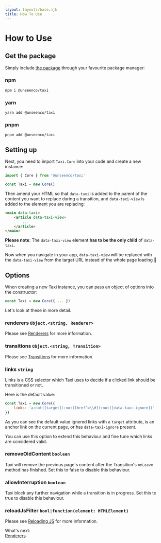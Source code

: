 ```yaml
---
layout: layouts/base.njk
title: How To Use
---
```

# How to Use
## Get the package

Simply include [the package](https://www.npmjs.com/package/@unseenco/taxi) through your favourite package manager:

### npm
```
npm i @unseenco/taxi
```

### yarn
```
yarn add @unseenco/taxi
```

### pnpm
```
pnpm add @unseenco/taxi
```

## Setting up
Next, you need to import `Taxi.Core` into your code and create a new instance:

```js
import { Core } from '@unseenco/taxi'

const Taxi = new Core()
```

Then amend your HTML so that `data-taxi` is added  to the parent of the content you want to replace during a transition, and `data-taxi-view` is added to the element you are replacing:


```html
<main data-taxi>
    <article data-taxi-view>
        ...
    </article>
</main>
```

**Please note:** The `data-taxi-view` element **has to be the only child** of `data-taxi`.


Now when you navigate in your app, `data-taxi-view` will be replaced with the `data-taxi-view` from the target URL instead of the whole page loading 🥳



## Options
When creating a new Taxi instance, you can pass an object of options into the constructor:

```js
const Taxi = new Core({ ... })
```

Let's look at these in more detail.

### renderers `Object.<string, Renderer>`
Please see [Renderers](/renderers/) for more information.


### transitions `Object.<string, Transition>`
Please see [Transitions](/transitions/) for more information.

### links `string`
Links is a CSS selector which Taxi uses to decide if a clicked link should be transitioned or not.

Here is the default value:
```js
const Taxi = new Core({ 
    links: 'a:not([target]):not([href^=\\#]):not([data-taxi-ignore])'
})
```

As you can see the default value ignored links with a `target` attribute, is an anchor link on the current page, or has `data-taxi-ignore` present.

You can use this option to extend this behaviour and fine tune which links are considered valid.


### removeOldContent `boolean`
Taxi will remove the previous page's content after the Transition's `onLeave` method has finished. Set this to false to disable this behaviour.

### allowInterruption `boolean`
Taxi block any further navigation while a transition is in progress. Set this to true to disable this behaviour.


### reloadJsFilter `bool|function(element: HTMLElement)`
Please see [Reloading JS](/reloading-js/) for more information.


<div class="border rounded-sm p-4 mt-16">
    <div class="text-sm mb-2 font-bold">What's next:</div>
    <div>
        <a href="/renderers/">Renderers</a>
    </div>
</div>
